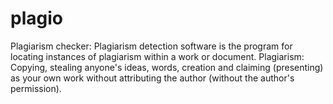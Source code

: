 # plagio
Plagiarism checker: Plagiarism detection software is the program for locating instances of plagiarism within a work or document. Plagiarism: Copying, stealing anyone's ideas, words, creation and claiming (presenting) as your own work without attributing the author (without the author's permission).
